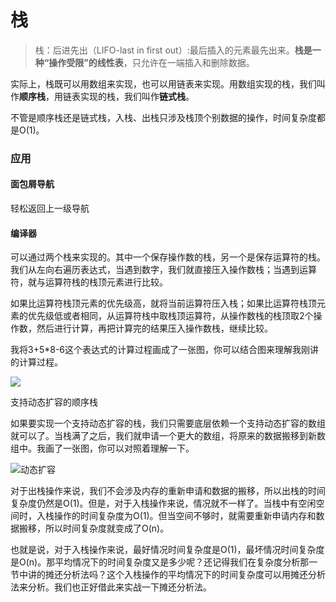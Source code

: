 # 栈

> 栈：后进先出（LIFO-last in first out）:最后插入的元素最先出来。**栈是一种“操作受限”的线性表**，只允许在一端插入和删除数据。



实际上，栈既可以用数组来实现，也可以用链表来实现。用数组实现的栈，我们叫作**顺序栈**，用链表实现的栈，我们叫作**链式栈**。

不管是顺序栈还是链式栈，入栈、出栈只涉及栈顶个别数据的操作，时间复杂度都是O(1)。



### 应用

#### 面包屑导航

轻松返回上一级导航



#### 编译器

可以通过两个栈来实现的。其中一个保存操作数的栈，另一个是保存运算符的栈。我们从左向右遍历表达式，当遇到数字，我们就直接压入操作数栈；当遇到运算符，就与运算符栈的栈顶元素进行比较。

如果比运算符栈顶元素的优先级高，就将当前运算符压入栈；如果比运算符栈顶元素的优先级低或者相同，从运算符栈中取栈顶运算符，从操作数栈的栈顶取2个操作数，然后进行计算，再把计算完的结果压入操作数栈，继续比较。

我将3+5*8-6这个表达式的计算过程画成了一张图，你可以结合图来理解我刚讲的计算过程。



![](http://cxytz.13sai.com/algorithm/bc77c8d33375750f1700eb7778551600.jpg?e=1610955925&token=1gdN7L3hz7Tgyflqo0xuUVm-bOH0G-6mFLSVWeKa:MkrAA9phUrxxfeTSHBI44SNvPTE=)





支持动态扩容的顺序栈

如果要实现一个支持动态扩容的栈，我们只需要底层依赖一个支持动态扩容的数组就可以了。当栈满了之后，我们就申请一个更大的数组，将原来的数据搬移到新数组中。我画了一张图，你可以对照着理解一下。

![动态扩容](http://cxytz.13sai.com/algorithm/b193adf5db4356d8ab35a1d32142b3da.jpg?e=1610956331&token=1gdN7L3hz7Tgyflqo0xuUVm-bOH0G-6mFLSVWeKa:xFhV4QhVTAN55cexg_VPH69V6kc=)



对于出栈操作来说，我们不会涉及内存的重新申请和数据的搬移，所以出栈的时间复杂度仍然是O(1)。但是，对于入栈操作来说，情况就不一样了。当栈中有空闲空间时，入栈操作的时间复杂度为O(1)。但当空间不够时，就需要重新申请内存和数据搬移，所以时间复杂度就变成了O(n)。

也就是说，对于入栈操作来说，最好情况时间复杂度是O(1)，最坏情况时间复杂度是O(n)。那平均情况下的时间复杂度又是多少呢？还记得我们在复杂度分析那一节中讲的摊还分析法吗？这个入栈操作的平均情况下的时间复杂度可以用摊还分析法来分析。我们也正好借此来实战一下摊还分析法。